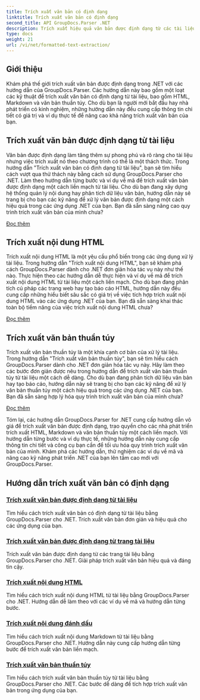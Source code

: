 ```yaml
---
title: Trích xuất văn bản có định dạng
linktitle: Trích xuất văn bản có định dạng
second_title: API GroupDocs.Parser .NET
description: Trích xuất hiệu quả văn bản được định dạng từ các tài liệu trong .NET bằng GroupDocs.Parser. Tìm hiểu cách trích xuất HTML, Markdown và văn bản thuần túy một cách liền mạch.
type: docs
weight: 21
url: /vi/net/formatted-text-extraction/
---
```


## Giới thiệu

Khám phá thế giới trích xuất văn bản được định dạng trong .NET với các hướng dẫn của GroupDocs.Parser. Các hướng dẫn này bao gồm một loạt các kỹ thuật để trích xuất văn bản có định dạng từ tài liệu, bao gồm HTML, Markdown và văn bản thuần túy. Cho dù bạn là người mới bắt đầu hay nhà phát triển có kinh nghiệm, những hướng dẫn này đều cung cấp thông tin chi tiết có giá trị và ví dụ thực tế để nâng cao khả năng trích xuất văn bản của bạn.

## Trích xuất văn bản được định dạng từ tài liệu

Văn bản được định dạng làm tăng thêm sự phong phú và rõ ràng cho tài liệu nhưng việc trích xuất nó theo chương trình có thể là một thách thức. Trong hướng dẫn "Trích xuất văn bản có định dạng từ tài liệu", bạn sẽ tìm hiểu cách vượt qua thử thách này bằng cách sử dụng GroupDocs.Parser cho .NET. Làm theo hướng dẫn từng bước và ví dụ về mã để trích xuất văn bản được định dạng một cách liền mạch từ tài liệu. Cho dù bạn đang xây dựng hệ thống quản lý nội dung hay phân tích dữ liệu văn bản, hướng dẫn này sẽ trang bị cho bạn các kỹ năng để xử lý văn bản được định dạng một cách hiệu quả trong các ứng dụng .NET của bạn. Bạn đã sẵn sàng nâng cao quy trình trích xuất văn bản của mình chưa?

[Đọc thêm](./extract-formatted-text-from-document/)

## Trích xuất nội dung HTML

Trích xuất nội dung HTML là một yêu cầu phổ biến trong các ứng dụng xử lý tài liệu. Trong hướng dẫn "Trích xuất nội dung HTML", bạn sẽ khám phá cách GroupDocs.Parser dành cho .NET đơn giản hóa tác vụ này như thế nào. Thực hiện theo các hướng dẫn dễ thực hiện và ví dụ về mã để trích xuất nội dung HTML từ tài liệu một cách liền mạch. Cho dù bạn đang phân tích cú pháp các trang web hay tạo báo cáo HTML, hướng dẫn này đều cung cấp những hiểu biết sâu sắc có giá trị về việc tích hợp trích xuất nội dung HTML vào các ứng dụng .NET của bạn. Bạn đã sẵn sàng khai thác toàn bộ tiềm năng của việc trích xuất nội dung HTML chưa?

[Đọc thêm](./extract-html-content/)

## Trích xuất văn bản thuần túy

Trích xuất văn bản thuần túy là một khía cạnh cơ bản của xử lý tài liệu. Trong hướng dẫn "Trích xuất văn bản thuần túy", bạn sẽ tìm hiểu cách GroupDocs.Parser dành cho .NET đơn giản hóa tác vụ này. Hãy làm theo các bước đơn giản được nêu trong hướng dẫn để trích xuất văn bản thuần túy từ tài liệu một cách dễ dàng. Cho dù bạn đang phân tích dữ liệu văn bản hay tạo báo cáo, hướng dẫn này sẽ trang bị cho bạn các kỹ năng để xử lý văn bản thuần túy một cách hiệu quả trong các ứng dụng .NET của bạn. Bạn đã sẵn sàng hợp lý hóa quy trình trích xuất văn bản của mình chưa?

[Đọc thêm](./extract-plain-text/)

Tóm lại, các hướng dẫn GroupDocs.Parser for .NET cung cấp hướng dẫn vô giá để trích xuất văn bản được định dạng, trao quyền cho các nhà phát triển trích xuất HTML, Markdown và văn bản thuần túy một cách liền mạch. Với hướng dẫn từng bước và ví dụ thực tế, những hướng dẫn này cung cấp thông tin chi tiết và công cụ bạn cần để tối ưu hóa quy trình trích xuất văn bản của mình. Khám phá các hướng dẫn, thử nghiệm các ví dụ về mã và nâng cao kỹ năng phát triển .NET của bạn lên tầm cao mới với GroupDocs.Parser.
## Hướng dẫn trích xuất văn bản có định dạng
### [Trích xuất văn bản được định dạng từ tài liệu](./extract-formatted-text-from-document/)
Tìm hiểu cách trích xuất văn bản có định dạng từ tài liệu bằng GroupDocs.Parser cho .NET. Trích xuất văn bản đơn giản và hiệu quả cho các ứng dụng của bạn.
### [Trích xuất văn bản được định dạng từ trang tài liệu](./extract-formatted-text-from-document-page/)
Trích xuất văn bản được định dạng từ các trang tài liệu bằng GroupDocs.Parser cho .NET. Giải pháp trích xuất văn bản hiệu quả và đáng tin cậy.
### [Trích xuất nội dung HTML](./extract-html-content/)
Tìm hiểu cách trích xuất nội dung HTML từ tài liệu bằng GroupDocs.Parser cho .NET. Hướng dẫn dễ làm theo với các ví dụ về mã và hướng dẫn từng bước.
### [Trích xuất nội dung đánh dấu](./extract-markdown-content/)
Tìm hiểu cách trích xuất nội dung Markdown từ tài liệu bằng GroupDocs.Parser cho .NET. Hướng dẫn này cung cấp hướng dẫn từng bước để trích xuất văn bản liền mạch.
### [Trích xuất văn bản thuần túy](./extract-plain-text/)
Tìm hiểu cách trích xuất văn bản thuần túy từ tài liệu bằng GroupDocs.Parser cho .NET. Các bước dễ dàng để tích hợp trích xuất văn bản trong ứng dụng của bạn.